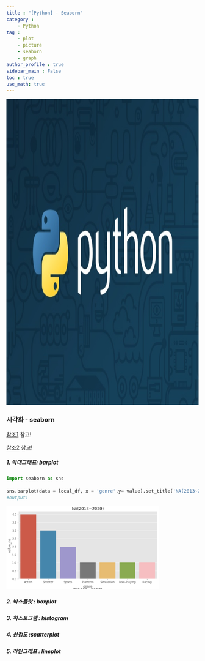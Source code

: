 ```yaml
---
title : "[Python] - Seaborn"
category :
    - Python
tag : 
    - plot
    - picture
    - seaborn
    - graph
author_profile : true
sidebar_main : False  
toc : true 
use_math: true
---
```


<img src='/assets/python.jpg' width = 1000 height = 800 >

### 시각화 - seaborn

[참조1](https://tariat.tistory.com/744) 참고!

[참조2](https://programmers.co.kr/learn/courses/21/lessons/942) 참고!

##### 1. 막대그래프: barplot 

```py
import seaborn as sns 

sns.barplot(data = local_df, x = 'genre',y= value).set_title('NA(2013~2020)')
#output:
```
<img src='/assets/seaborn_ex.PNG' width = 400>




##### 2. 박스플랏 : boxplot 

##### 3. 히스토그램 : histogram

##### 4. 산점도 :scatterplot

##### 5. 라인그래프 : lineplot

 